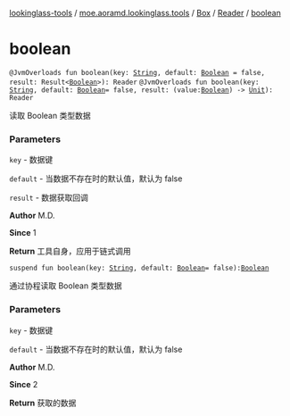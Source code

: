 [lookinglass-tools](../../../index.md) / [moe.aoramd.lookinglass.tools](../../index.md) / [Box](../index.md) / [Reader](index.md) / [boolean](./boolean.md)

# boolean

`@JvmOverloads fun boolean(key: `[`String`](https://kotlinlang.org/api/latest/jvm/stdlib/kotlin/-string/index.html)`, default: `[`Boolean`](https://kotlinlang.org/api/latest/jvm/stdlib/kotlin/-boolean/index.html)` = false, result: Result<`[`Boolean`](https://kotlinlang.org/api/latest/jvm/stdlib/kotlin/-boolean/index.html)`>): Reader`
`@JvmOverloads fun boolean(key: `[`String`](https://kotlinlang.org/api/latest/jvm/stdlib/kotlin/-string/index.html)`, default: `[`Boolean`](https://kotlinlang.org/api/latest/jvm/stdlib/kotlin/-boolean/index.html)` = false, result: (value: `[`Boolean`](https://kotlinlang.org/api/latest/jvm/stdlib/kotlin/-boolean/index.html)`) -> `[`Unit`](https://kotlinlang.org/api/latest/jvm/stdlib/kotlin/-unit/index.html)`): Reader`

读取 Boolean 类型数据

### Parameters

`key` - 数据键

`default` - 当数据不存在时的默认值，默认为 false

`result` - 数据获取回调

**Author**
M.D.

**Since**
1

**Return**
工具自身，应用于链式调用

`suspend fun boolean(key: `[`String`](https://kotlinlang.org/api/latest/jvm/stdlib/kotlin/-string/index.html)`, default: `[`Boolean`](https://kotlinlang.org/api/latest/jvm/stdlib/kotlin/-boolean/index.html)` = false): `[`Boolean`](https://kotlinlang.org/api/latest/jvm/stdlib/kotlin/-boolean/index.html)

通过协程读取 Boolean 类型数据

### Parameters

`key` - 数据键

`default` - 当数据不存在时的默认值，默认为 false

**Author**
M.D.

**Since**
2

**Return**
获取的数据

